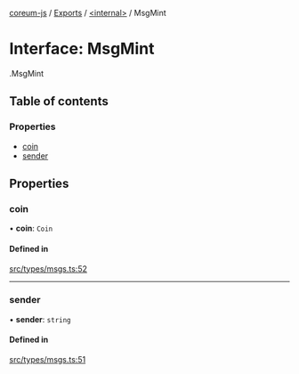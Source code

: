 [coreum-js](../README.md) / [Exports](../modules.md) / [<internal\>](../modules/internal_.md) / MsgMint

# Interface: MsgMint

[<internal>](../modules/internal_.md).MsgMint

## Table of contents

### Properties

- [coin](internal_.MsgMint.md#coin)
- [sender](internal_.MsgMint.md#sender)

## Properties

### coin

• **coin**: `Coin`

#### Defined in

[src/types/msgs.ts:52](https://github.com/PyramydLabs/coreum-js/blob/75debec/src/types/msgs.ts#L52)

___

### sender

• **sender**: `string`

#### Defined in

[src/types/msgs.ts:51](https://github.com/PyramydLabs/coreum-js/blob/75debec/src/types/msgs.ts#L51)
